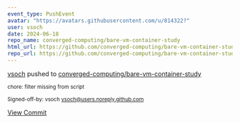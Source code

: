 ```yaml
---
event_type: PushEvent
avatar: "https://avatars.githubusercontent.com/u/814322?"
user: vsoch
date: 2024-06-18
repo_name: converged-computing/bare-vm-container-study
html_url: https://github.com/converged-computing/bare-vm-container-study/commit/75a3d9474cdd44d2c7e6d1b6fb64bd499d93b82f
repo_url: https://github.com/converged-computing/bare-vm-container-study
---
```


<a href='https://github.com/vsoch' target='_blank'>vsoch</a> pushed to <a href='https://github.com/converged-computing/bare-vm-container-study' target='_blank'>converged-computing/bare-vm-container-study</a>

<small>chore: filter missing from script

Signed-off-by: vsoch <vsoch@users.noreply.github.com></small>

<a href='https://github.com/converged-computing/bare-vm-container-study/commit/75a3d9474cdd44d2c7e6d1b6fb64bd499d93b82f' target='_blank'>View Commit</a>